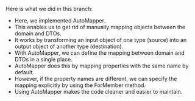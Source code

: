 Here is what we did in this branch:

- Here, we implemented AutoMapper.
- This enables us to get rid of manually mapping objects between the domain and DTOs.
- It works by transforming an input object of one type (source) into an output object of another type (destination).
- With AutoMapper, we can define the mapping between domain and DTOs in a single place.
- AutoMapper does this by mapping properties with the same name by default.
- However, if the property names are different, we can specify the mapping explicitly by using the ForMember method.
- Using AutoMapper makes the code cleaner and easier to maintain.